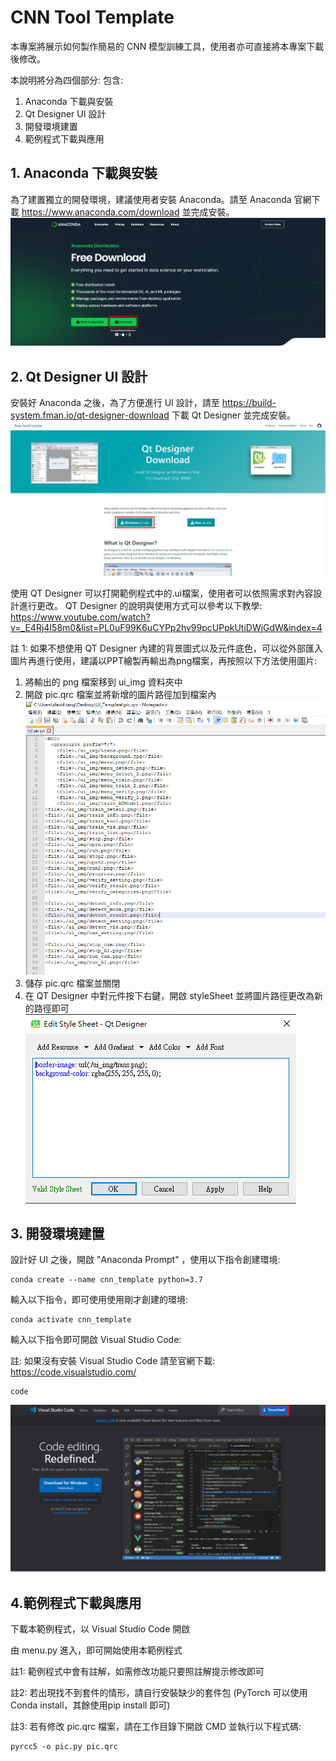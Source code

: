 # CNN Tool Template

本專案將展示如何製作簡易的 CNN 模型訓練工具，使用者亦可直接將本專案下載後修改。

本說明將分為四個部分: 包含:
1. Anaconda 下載與安裝
2. Qt Designer UI 設計
3. 開發環境建置
4. 範例程式下載與應用



## 1. Anaconda 下載與安裝
為了建置獨立的開發環境，建議使用者安裝 Anaconda。請至 Anaconda 官網下載 https://www.anaconda.com/download 並完成安裝。
![image](/img/1.jpg)

## 2. Qt Designer UI 設計
安裝好 Anaconda 之後，為了方便進行 UI 設計，請至 https://build-system.fman.io/qt-designer-download 下載 Qt Designer 並完成安裝。
![image](/img/2.jpg)

使用 QT Designer 可以打開範例程式中的.ui檔案，使用者可以依照需求對內容設計進行更改。
QT Designer 的說明與使用方式可以參考以下教學: https://www.youtube.com/watch?v=_E4Rj4I58m0&list=PL0uF99K6uCYPp2hv99pcUPpkUtiDWjGdW&index=4

註 1: 如果不想使用  QT Designer 內建的背景圖式以及元件底色，可以從外部匯入圖片再進行使用，建議以PPT繪製再輸出為png檔案，再按照以下方法使用圖片:
1. 將輸出的 png 檔案移到 ui_img 資料夾中
2. 開啟 pic.qrc 檔案並將新增的圖片路徑加到檔案內
![image](/img/3.jpg)
4. 儲存 pic.qrc 檔案並關閉
5. 在 QT Designer 中對元件按下右鍵，開啟 styleSheet 並將圖片路徑更改為新的路徑即可
![image](/img/4.jpg)

## 3. 開發環境建置
設計好 UI 之後，開啟 "Anaconda Prompt" ，使用以下指令創建環境:
```
conda create --name cnn_template python=3.7
```

輸入以下指令，即可使用使用剛才創建的環境:
```
conda activate cnn_template
```

輸入以下指令即可開啟 Visual Studio Code:

註: 如果沒有安裝 Visual Studio Code 請至官網下載: https://code.visualstudio.com/
```
code
```
![image](/img/5.jpg)

## 4.範例程式下載與應用
下載本範例程式，以 Visual Studio Code 開啟

由 menu.py 進入，即可開始使用本範例程式

註1: 範例程式中會有註解，如需修改功能只要照註解提示修改即可

註2: 若出現找不到套件的情形，請自行安裝缺少的套件包 (PyTorch 可以使用 Conda install，其餘使用pip install 即可)

註3: 若有修改 pic.qrc 檔案，請在工作目錄下開啟 CMD 並執行以下程式碼:

```
pyrcc5 -o pic.py pic.qrc
```


